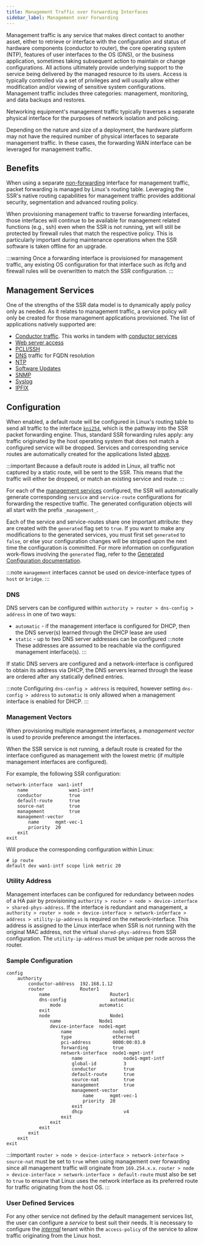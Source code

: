 ```yaml
---
title: Management Traffic over Forwarding Interfaces
sidebar_label: Management over Forwarding
---
```


Management traffic is any service that makes direct contact to another asset, either to retrieve or interface with the configuration and status of hardware components (conductor to router), the core operating system (NTP), features of user interfaces to the OS (DNS), or the business application, sometimes taking subsequent action to maintain or change configurations. All actions ultimately provide underlying support to the service being delivered by the managed resource to its users. Access is typically controlled via a set of privileges and will usually allow either modification and/or viewing of sensitive system configurations. Management traffic includes three categories: management, monitoring, and data backups and restores.

Networking equipment's management traffic typically traverses a separate physical interface for the purposes of network isolation and policing.

Depending on the nature and size of a deployment, the hardware platform may not have the required number of physical interfaces to separate management traffic. In these cases, the forwarding WAN interface can be leveraged for management traffic.

## Benefits

When using a separate [non-forwarding](concepts_interface_types.md) interface for management traffic, packet forwarding is managed by Linux's routing table. Leveraging the SSR's native routing capabilities for management traffic provides additional security, segmentation and advanced routing policy.

When provisioning management traffic to traverse forwarding interfaces, those interfaces will continue to be available for management related functions (e.g., ssh) even when the SSR is not running, yet will still be protected by firewall rules that match the respective policy. This is particularly important during maintenance operations when the SSR software is taken offline for an upgrade.

:::warning
Once a forwarding interface is provisioned for management traffic, any existing OS configuration for that interface such as ifcfg and firewall rules will be overwritten to match the SSR configuration.
:::

## Management Services

One of the strengths of the SSR data model is to dynamically apply policy only as needed. As it relates to management traffic, a service policy will only be created for those management applications provisioned. The list of applications natively supported are:

* [Conductor traffic](concepts_machine_communication.md#router-to-conductor-connectivity). This works in tandem with [conductor services](bcp_conductor_deployment.md)
* [Web server access](config_reference_guide.md#webserver)
* [PCLI/SSH](config_reference_guide.md#address)
* [DNS](#dns) traffic for FQDN resolution
* [NTP](config_reference_guide.md#ntp)
* [Software Updates](config_reference_guide.md#repository)
* [SNMP](config_reference_guide.md#snmp-server)
* [Syslog](config_reference_guide.md#syslog)
* [IPFIX](config_reference_guide.md#syslog)

## Configuration

When enabled, a default route will be configured in Linux's routing table to send all traffic to the interface [`kni254`](concepts_kni.md), which is the pathway into the SSR packet forwarding engine. Thus, standard SSR forwarding rules apply: any traffic originated by the host operating system that does not match a configured service will be dropped. Services and corresponding service routes are automatically created for the applications listed [above](#management-services).

:::important
Because a default route is added in Linux, all traffic not captured by a static route, will be sent to the SSR. This means that the traffic will either be dropped, or match an existing service and route.
:::

For each of the [management services](#management-services) configured, the SSR will automatically generate corresponding `service` and `service-route` configurations for forwarding the respective traffic. The generated configuration objects will all start with the prefix `_management_`.

Each of the service and service-routes share one important attribute: they are created with the `generated` flag set to `true`. If you want to make any modifications to the generated services, you must first set `generated` to `false`, or else your configuration changes will be stripped upon the next time the configuration is committed. For more information on configuration work-flows involving the `generated` flag, refer to the [Generated Configuration documentation](config_basics.md#generated-configuration).

:::note
`management` interfaces cannot be used on device-interface types of `host` or `bridge`.
:::

### DNS

DNS servers can be configured within `authority > router > dns-config > address` in one of two ways:

* `automatic` - if the management interface is configured for DHCP, then the DNS server(s) learned through the DHCP lease are used
* `static` - up to two DNS server addresses can be configured
  :::note
  These addresses are assumed to be reachable via the configured management interface(s).
  :::

If static DNS servers are configured and a network-interface is configured to obtain its address via DHCP, the DNS servers learned through the lease are ordered after any statically defined entries.

:::note
Configuring `dns-config > address` is required, however setting `dns-config > address` to `automatic` is only allowed when a management interface is enabled for DHCP.
:::

### Management Vectors

When provisioning multiple management interfaces, a _management vector_ is used to provide preference amongst the interfaces.

When the SSR service is not running, a default route is created for the interface configured as management with the lowest metric (if multiple management interfaces are configured).

For example, the following SSR configuration:
```
network-interface  wan1-intf
    name               wan1-intf
    conductor          true
    default-route      true
    source-nat         true
    management         true
    management-vector
        name      mgmt-vec-1
        priority  20
    exit
exit
```

Will produce the corresponding configuration within Linux:
```
# ip route
default dev wan1-intf scope link metric 20
```

### Utility Address

Management interfaces can be configured for redundancy between nodes of a HA pair by provisioning `authority > router > node > device-interface > shared-phys-address`. If the interface is redundant and management, a `authority > router > node > device-interface > network-interface > address > utility-ip-address` is required on the network-interface. This address is assigned to the Linux interface when SSR is not running with the original MAC address, not the virtual `shared-phys-address` from SSR configuration. The `utility-ip-address` must be unique per node across the router.


### Sample Configuration

```
config
    authority
        conductor-address  192.168.1.12
        router             Router1
            name                      Router1
            dns-config                automatic
                mode              automatic
            exit
            node                      Node1
                name              Node1
                device-interface  node1-mgmt
                    name               node1-mgmt
                    type               ethernet
                    pci-address        0000:00:03.0
                    forwarding         true
                    network-interface  node1-mgmt-intf
                        name               node1-mgmt-intf
                        global-id          3
                        conductor          true
                        default-route      true
                        source-nat         true
                        management         true
                        management-vector
                            name      mgmt-vec-1
                            priority  20
                        exit
                        dhcp               v4
                    exit
                exit
            exit
        exit
    exit
exit
```

:::important
`router > node > device-interface > network-interface > source-nat` must be set to `true` when using management over forwarding since all management traffic will originate from `169.254.x.x`.
`router > node > device-interface > network-interface > default-route` must also be set to `true` to ensure that Linux uses the network interface as its preferred route for traffic originating from the host OS.
:::

### User Defined Services

For any other service not defined by the default management services list, the user can configure a _service_ to best suit their needs. It is necessary to configure the [_internal_](bcp_tenants.mdx#the-internal-tenant) tenant within the `access-policy` of the service to allow traffic originating from the Linux host.
